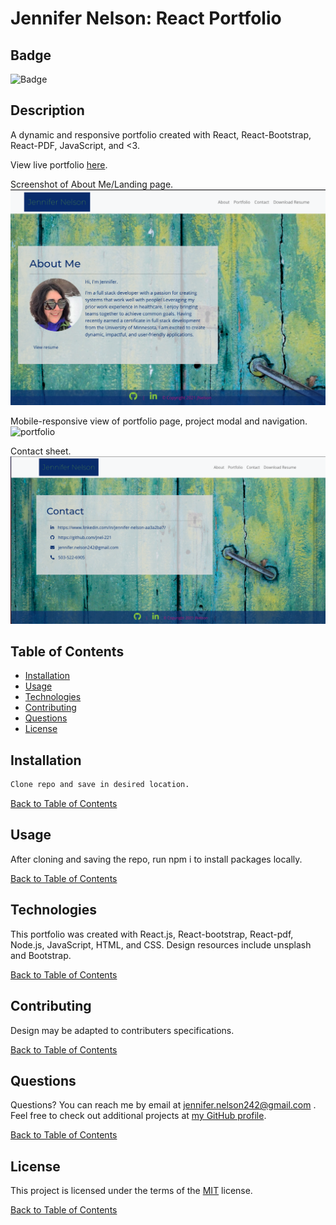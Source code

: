 # Jennifer Nelson: React Portfolio

  ## Badge

  ![Badge](https://img.shields.io/badge/license-MIT-green.svg)

  ## Description

  A dynamic and responsive portfolio created with React, React-Bootstrap, React-PDF, JavaScript, and <3.

  View live portfolio [here](https://jnel-221.github.io/JN_React_Portfolio/#/JN_React_Portfolio/portfolio).




Screenshot of About Me/Landing page.
  ![about me page](./assets/about_me.png)

Mobile-responsive view of portfolio page, project modal and navigation.
  ![portfolio](./assets/portfolio.gif)

Contact sheet.
  ![contact page](./assets/contact_sheet.png)
  
  ## Table of Contents
  
  - [Installation](#Installation)
  - [Usage](#Usage)
  - [Technologies](#Technologies)
  - [Contributing](#Contributing)
  - [Questions](#Questions)
  - [License](#License)
  
  ## Installation

  ```bash
  Clone repo and save in desired location.
  ```

  [Back to Table of Contents](#table-of-contents)
  
  ## Usage

  After cloning and saving the repo, run npm i to install packages locally.

  [Back to Table of Contents](#table-of-contents)
  
  ## Technologies

  This portfolio was created with React.js, React-bootstrap, React-pdf, Node.js, JavaScript, HTML, and CSS.  Design resources include unsplash and Bootstrap.

  
  [Back to Table of Contents](#table-of-contents)
  
  ## Contributing
  
  Design may be adapted to contributers specifications.

  [Back to Table of Contents](#table-of-contents)
  
  
  ## Questions
  
  Questions? You can reach me by email at jennifer.nelson242@gmail.com	. Feel free to check out additional projects at [my GitHub profile](https://github.com/jnel-221).

  [Back to Table of Contents](#table-of-contents)
  
  ## License

  This project is licensed under the terms of the [MIT](LICENSE) license.
  
  [Back to Table of Contents](#table-of-contents)
